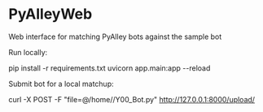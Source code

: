 # PyAlleyWeb
Web interface for matching PyAlley bots against the sample bot

Run locally:  

pip install -r requirements.txt
uvicorn app.main:app --reload

Submit bot for a local matchup:

curl -X POST -F "file=@/home/<PATH>/Y00_Bot.py" http://127.0.0.1:8000/upload/

